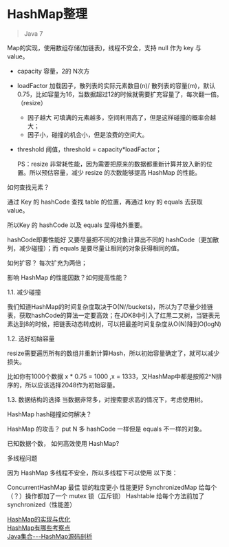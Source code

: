 # HashMap整理

> Java 7

Map的实现，使用数组存储(加链表)，线程不安全，支持 null 作为 key 与 value。

- capacity 容量，2的 N次方
- loadFactor 加载因子，散列表的实际元素数目(n)/ 散列表的容量(m)，默认0.75，比如容量为16，当数据超过12的时候就需要扩充容量了，每次翻一倍。（resize）
	- 因子越大 可填满的元素越多，空间利用高了，但是这样碰撞的概率会越大；
	- 因子小，碰撞的机会小，但是浪费的空间大。
- threshold 阈值，threshold = capacity*loadFactor；

	PS：resize 非常耗性能，因为需要把原来的数据都重新计算并放入新的位置。所以预估容量，减少 resize 的次数能够提高 HashMap 的性能。


如何查找元素？

通过 Key 的 hashCode 查找 table 的位置，再通过 key 的 equals 去获取 value。

所以Key 的 hashCode 以及 equals 显得格外重要。

hashCode即要性能好 又要尽量把不同的对象计算出不同的 hashCode（更加散列，减少碰撞）；而 equals 是要尽量让相同的对象获得相同的值。

如何扩容？
每次扩充为两倍；

影响 HashMap 的性能因数？如何提高性能？

1.1. 减少碰撞  

我们知道HashMap的时间复杂度取决于O(N//buckets)，所以为了尽量少挂链表，获取hashCode的算法一定要高效；在JDK8中引入了红黑二叉树，当链表元素达到8的时候，把链表动态转成树，可以把最差时间复杂度从O(N)降到O(logN)

1.2. 选好初始容量  

resize需要遍历所有的数组并重新计算Hash，所以初始容量确定了，就可以减少损失。

比如你有1000个数据 x * 0.75 = 1000 ,x = 1333，又HashMap中都是按照2^N排序的，所以应该选择2048作为初始容量。

1.3. 数据结构的选择
当数据非常多，对搜索要求高的情况下，考虑使用树。


HashMap hash碰撞如何解决？


HashMap 的攻击？
put N 多 hashCode 一样但是 equals 不一样的对象。


已知数据个数， 如何高效使用 HashMap?

多线程问题

因为 HashMap 多线程不安全，所以多线程下可以使用 以下类：

ConcurrentHashMap 最佳 锁的粒度更小 性能更好
SynchronizedMap 给每个（？）操作都加了一个 mutex 锁（互斥锁）
Hashtable 给每个方法前加了synchronized（性能差） 
 
[HashMap的实现与优化](http://www.jianshu.com/p/e54047b2b563)  
[HashMap有哪些考察点](https://github.com/android-cn/android-discuss/issues/109)  
[Java集合---HashMap源码剖析](http://www.cnblogs.com/ITtangtang/p/3948406.html)  
